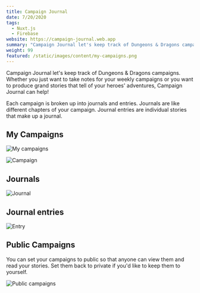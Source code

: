 ```yaml
---
title: Campaign Journal
date: 7/20/2020
tags:
  - Nuxt.js
  - Firebase
website: https://campaign-journal.web.app
summary: "Campaign Journal let's keep track of Dungeons & Dragons campaigns."
weight: 99
featured: /static/images/content/my-campaigns.png
---
```


Campaign Journal let's keep track of Dungeons & Dragons campaigns. Whether you just want to take notes for your weekly campaigns or you want to produce grand stories that tell of your heroes' adventures, Campaign Journal can help!

Each campaign is broken up into journals and entries. Journals are like different chapters of your campaign. Journal entries are individual stories that make up a journal.

## My Campaigns

![My campaigns](/static/images/content/my-campaigns.png)

![Campaign](/static/images/content/campaign.png)

## Journals

![Journal](/static/images/content/journal.png)

## Journal entries

![Entry](/static/images/content/entry.png)

## Public Campaigns

You can set your campaigns to public so that anyone can view them and read your stories. Set them back to private if you'd like to keep them to yourself.

![Public campaigns](/static/images/content/public-campaigns.png)
